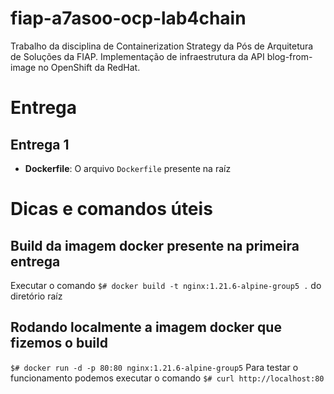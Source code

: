 # fiap-a7asoo-ocp-lab4chain
Trabalho da disciplina de Containerization Strategy da Pós de Arquitetura de Soluções da FIAP. Implementação de infraestrutura da API blog-from-image no OpenShift da RedHat.

# Entrega

## Entrega 1

- **Dockerfile**: O arquivo `Dockerfile` presente na raíz

# Dicas e comandos úteis

## Build da imagem docker presente na primeira entrega
Executar o comando `$# docker build -t nginx:1.21.6-alpine-group5 .` do diretório raíz

## Rodando localmente a imagem docker que fizemos o build
`$# docker run -d -p 80:80 nginx:1.21.6-alpine-group5`
Para testar o funcionamento podemos executar o comando `$# curl http://localhost:80`
